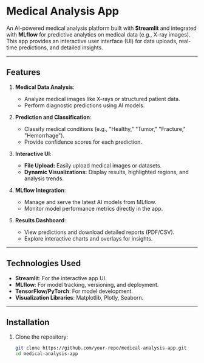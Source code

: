 # Medical Analysis App  

An AI-powered medical analysis platform built with **Streamlit** and integrated with **MLflow** for predictive analytics on medical data (e.g., X-ray images). This app provides an interactive user interface (UI) for data uploads, real-time predictions, and detailed insights.  

---

## Features  

1. **Medical Data Analysis**:  
   - Analyze medical images like X-rays or structured patient data.  
   - Perform diagnostic predictions using AI models.  

2. **Prediction and Classification**:  
   - Classify medical conditions (e.g., "Healthy," "Tumor," "Fracture," "Hemorrhage").  
   - Provide confidence scores for each prediction.  

3. **Interactive UI**:  
   - **File Upload:** Easily upload medical images or datasets.  
   - **Dynamic Visualizations:** Display results, highlighted regions, and analysis trends.  

4. **MLflow Integration**:  
   - Manage and serve the latest AI models from MLflow.  
   - Monitor model performance metrics directly in the app.  

5. **Results Dashboard**:  
   - View predictions and download detailed reports (PDF/CSV).  
   - Explore interactive charts and overlays for insights.  

---

## Technologies Used  

- **Streamlit**: For the interactive app UI.  
- **MLflow**: For model tracking, versioning, and deployment.  
- **TensorFlow/PyTorch**: For model development.  
- **Visualization Libraries**: Matplotlib, Plotly, Seaborn.  

---

## Installation  

1. Clone the repository:  
   ```bash
   git clone https://github.com/your-repo/medical-analysis-app.git
   cd medical-analysis-app
